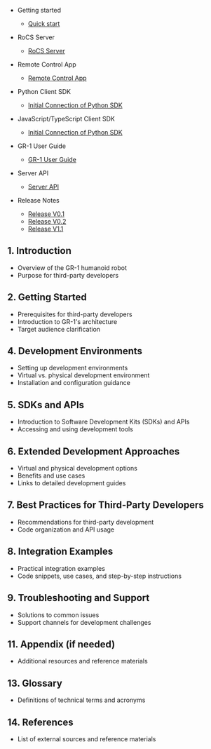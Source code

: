 - Getting started

  - [Quick start](quickstart.md)
- RoCS Server

  - [RoCS Server](rocsserver.md)
- Remote Control App

  - [Remote Control App](rocsappoperation.md)
- Python Client SDK

  - [Initial Connection of Python SDK](rocsclientsdk-python.md)
- JavaScript/TypeScript Client SDK

  - [Initial Connection of Python SDK](rocsclientsdk-python.md)
- GR-1 User Guide

  - [GR-1 User Guide](gr-1userguide.md)
- Server API

  - [Server API](rocsserverapi.md)
- Release Notes

  - [Release V0.1](v0.1.md)
  - [Release V0.2](v0.2.md)
  - [Release V1.1](v1.1.md)

## 1. Introduction

- Overview of the GR-1 humanoid robot
- Purpose for third-party developers

## 2. Getting Started

- Prerequisites for third-party developers
- Introduction to GR-1's architecture
- Target audience clarification

## 4. Development Environments

- Setting up development environments
- Virtual vs. physical development environment
- Installation and configuration guidance

## 5. SDKs and APIs

- Introduction to Software Development Kits (SDKs) and APIs
- Accessing and using development tools

## 6. Extended Development Approaches

- Virtual and physical development options
- Benefits and use cases
- Links to detailed development guides

## 7. Best Practices for Third-Party Developers

- Recommendations for third-party development
- Code organization and API usage

## 8. Integration Examples

- Practical integration examples
- Code snippets, use cases, and step-by-step instructions

## 9. Troubleshooting and Support

- Solutions to common issues
- Support channels for development challenges

## 11. Appendix (if needed)

- Additional resources and reference materials

## 13. Glossary

- Definitions of technical terms and acronyms

## 14. References

- List of external sources and reference materials
